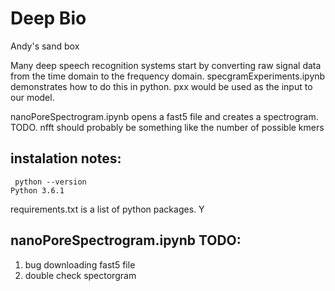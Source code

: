 # Deep Bio
Andy's sand box

Many deep speech recognition systems start by converting raw signal data from the time domain to the frequency domain. specgramExperiments.ipynb demonstrates how to do this in python. pxx would be used as the input to our model.

nanoPoreSpectrogram.ipynb opens a fast5 file and creates a spectrogram. TODO. nfft should probably be something like the number of possible kmers


## instalation notes:
```
 python --version
Python 3.6.1
```

requirements.txt is a list of python packages. Y


## nanoPoreSpectrogram.ipynb TODO:
1. bug downloading fast5 file
2. double check spectorgram

